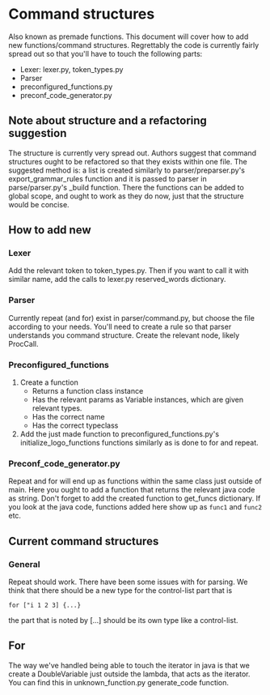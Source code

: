 # Command structures

Also known as premade functions. This document will cover how to add new functions/command structures. Regrettably the code is currently fairly spread out so that you'll have to touch the following parts:

- Lexer: lexer.py, token_types.py
- Parser
- preconfigured_functions.py
- preconf_code_generator.py

## Note about structure and a refactoring suggestion

The structure is currently very spread out. Authors suggest that command structures ought to be refactored so that they exists within one file. The suggested method is: a list is created similarly to parser/preparser.py's export_grammar_rules function and it is passed to parser in parse/parser.py's _build function. There the functions can be added to global scope, and ought to work as they do now, just that the structure would be concise.

## How to add new 

### Lexer

Add the relevant token to token_types.py. Then if you want to call it with similar name, add the calls to lexer.py reserved_words dictionary.

### Parser

Currently repeat (and for) exist in parser/command.py, but choose the file according to your needs. You'll need to create a rule so that parser understands you command structure. Create the relevant node, likely ProcCall.

### Preconfigured_functions

1. Create a function
    - Returns a function class instance
    - Has the relevant params as Variable instances, which are given relevant types.
    - Has the correct name
    - Has the correct typeclass
2. Add the just made function to preconfigured_functions.py's initialize_logo_functions functions similarly as is done to for and repeat. 

### Preconf_code_generator.py

Repeat and for will end up as functions within the same class just outside of main. Here you ought to add a function that returns the relevant java code as string. Don't forget to add the created function to get_funcs dictionary.
If you look at the java code, functions added here show up as `func1` and `func2` etc.

## Current command structures

### General

Repeat should work. There have been some issues with for parsing. We think that there should be a new type for the control-list part that is

`for ["i 1 2 3] {...}`

the part that is noted by [...] should be its own type like a control-list.

## For

The way we've handled being able to touch the iterator in java is that we create a DoubleVariable just outside the lambda, that acts as the iterator. You can find this in unknown_function.py generate_code function. 